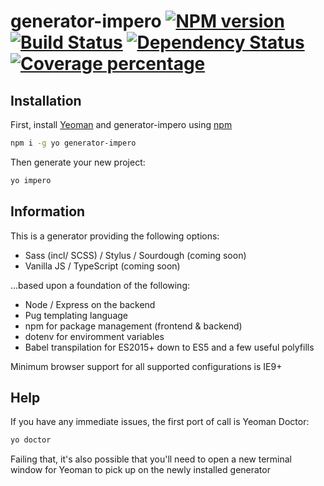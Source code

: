 # generator-impero [![NPM version][npm-image]][npm-url] [![Build Status][travis-image]][travis-url] [![Dependency Status][daviddm-image]][daviddm-url] [![Coverage percentage][coveralls-image]][coveralls-url]

## Installation

First, install [Yeoman](http://yeoman.io) and generator-impero using [npm](https://www.npmjs.com/)

```bash
npm i -g yo generator-impero
```

Then generate your new project:

```bash
yo impero
```

## Information

This is a generator providing the following options:

- Sass (incl/ SCSS) / Stylus / Sourdough (coming soon)
- Vanilla JS / TypeScript (coming soon)

...based upon a foundation of the following:

- Node / Express on the backend
- Pug templating language
- npm for package management (frontend & backend)
- dotenv for enviromment variables
- Babel transpilation for ES2015+ down to ES5 and a few useful polyfills

Minimum browser support for all supported configurations is IE9+

## Help

If you have any immediate issues, the first port of call is Yeoman Doctor:

```bash
yo doctor
```

Failing that, it's also possible that you'll need to open a new terminal window for Yeoman to pick up on the newly installed generator

[npm-image]: https://badge.fury.io/js/generator-impero.svg
[npm-url]: https://npmjs.org/package/generator-impero
[travis-image]: https://travis-ci.org/imperodesign/generator-impero.svg?branch=master
[travis-url]: https://travis-ci.org/imperodesign/generator-impero
[daviddm-image]: https://david-dm.org/imperodesign/generator-impero.svg?theme=shields.io
[daviddm-url]: https://david-dm.org/imperodesign/generator-impero
[coveralls-image]: https://coveralls.io/repos/imperodesign/generator-impero/badge.svg
[coveralls-url]: https://coveralls.io/r/imperodesign/generator-impero
